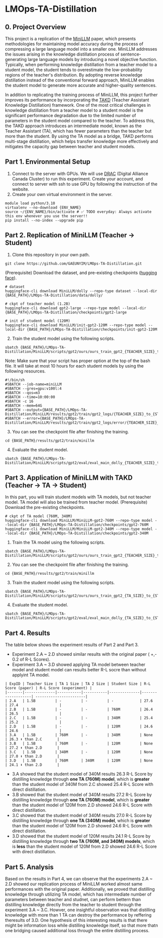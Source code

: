 # LMOps-TA-Distillation

## 0. Project Overview
This project is a replication of the [MiniLLM](https://arxiv.org/abs/2306.08543) paper, which presents methodologies for maintaining model accuracy during the process of compressing a large language model into a smaller one. MiniLLM addresses the issues arising in the knowledge distillation process of sentence-generating large language models by introducing a novel objective function. Typically, when performing knowledge distillation from a teacher model to a student model, the student tends to overestimate the low-probability regions of the teacher's distribution. By adopting reverse knowledge distillation instead of the conventional forward approach, MiniLLM enables the student model to generate more accurate and higher-quality sentences.

In addition to replicating the training process of MiniLLM, this project further improves its performance by incorporating the [TAKD](https://arxiv.org/abs/1902.03393) (Teacher Assistant Knowledge Distillation) framework. One of the most critical challenges in knowledge distillation from a teacher model to a student model is the significant performance degradation due to the limited number of parameters in the student model compared to the teacher. To address this, the TAKD approach introduces an intermediate model, known as the Teacher Assistant (TA), which has fewer parameters than the teacher but more than the student. By using the TA model as a bridge, TAKD performs multi-stage distillation, which helps transfer knowledge more effectively and mitigates the capacity gap between teacher and student models.

## Part 1. Environmental Setup
1. Connect to the server with GPUs.
We will use [DRAC](https://alliancecan.ca/en/search?keywords=ssh) (Digital Alliance Canada Cluster) to run this experiment. Create your account, and connect to server with ssh to use GPU by following the instruction of the website.
2. Create your own virtual environment in the server.
```
module load python/3.10
virtualenv --no-download {ENV_NAME}
source ~/{ENV_NAME}/bin/activate # ✅ TODO everyday: Always activate this env whenever you use the server!!
pip install --no-index --upgrade pip
```

## Part 2. Replication of MiniLLM (Teacher -> Student)
1. Clone this repository in your own path.
```
git clone https://github.com/GAEUNYIM/LMOps-TA-Distillation.git
```
(Prerequisite) Download the dataset, and pre-existing checkpoints ([hugging face](https://huggingface.co/MiniLLM)).
```
# dataset
huggingface-cli download MiniLLM/dolly --repo-type dataset --local-dir {BASE_PATH}/LMOps-TA-Distillation/data/dolly/

# ckpt of teacher model (1.2B)
huggingface-cli download gpt2-large --repo-type model --local-dir {BASE_PATH}/LMOps-TA-Distillation/checkpoints/gpt2-large

# init of student model (120M)
huggingface-cli download MiniLLM/init-gpt2-120M --repo-type model --local-dir {BASE_PATH}/LMOps-TA-Distillation/checkpoints/init-gpt2-120M
```
2. Train the student model using the following scripts. 
```
sbatch {BASE_PATH}/LMOps-TA-Distillation/MiniLLM/scripts/gpt2/ours/ours_train_gpt2_{TEACHER_SIZE}_to_{STUDENT_SIZE}.sh
```
Note: Make sure that your script has proper option at the top of the bash file. It will take at most 10 hours for each student models by using the following resources. 
```
#!/bin/sh
#SBATCH --job-name=miniLLM
#SBATCH --gres=gpu:v100l:4
#SBATCH --qos=m3
#SBATCH --time=10:00:00
#SBATCH -c 16
#SBATCH --mem=64G
#SBATCH --output={BASE_PATH}/LMOps-TA-Distillation/MiniLLM/results/gpt2/train/gpt2_logs/{TEACHER_SIZE}_to_{STUDENT_SIZE}.out 
#SBATCH --error={BASE_PATH}/LMOps-TA-Distillation/MiniLLM/results/gpt2/train/gpt2_logs/error/{TEACHER_SIZE}_to_{STUDENT_SIZE}.out
```
3. You can see the checkpoint file after finishing the training.
```
cd {BASE_PATH}/results/gpt2/train/minillm
```
4. Evaluate the student model.
```
sbatch {BASE_PATH}/LMOps-TA-Distillation/MiniLLM/scripts/gpt2/eval/eval_main_dolly_{TEACHER_SIZE}_to_{STUDENT_SIZE}.sh
```

## Part 3. Application of MiniLLM with TAKD (Teacher -> TA -> Student)
In this part, you will train student models with TA models, but not teacher model. TA model will also be trained from teacher model.
(Prerequisite) Download the pre-existing checkpoints.
```
# ckpt of TA model (760M, 340M)
huggingface-cli download MiniLLM/MiniLLM-gpt2-760M --repo-type model --local-dir {BASE_PATH}/LMOps-TA-Distillation/checkpoints/gpt2-760M
huggingface-cli download MiniLLM/MiniLLM-gpt2-340M --repo-type model --local-dir {BASE_PATH}/LMOps-TA-Distillation/checkpoints/gpt2-340M
```
1. Train the TA model using the following scripts. 
```
sbatch {BASE_PATH}/LMOps-TA-Distillation/MiniLLM/scripts/gpt2/ours/ours_train_gpt2_{TEACHER_SIZE}_to_{TA_SIZE}.sh
```
2. You can see the checkpoint file after finishing the training.
```
cd {BASE_PATH}/results/gpt2/train/minillm
```
3. Train the student model using the following scripts. 
```
sbatch {BASE_PATH}/LMOps-TA-Distillation/MiniLLM/scripts/gpt2/ours/ours_train_gpt2_{TA_SIZE}_to_{STUDENT_SIZE}.sh
``` 
4. Evaluate the student model.
```
sbatch {BASE_PATH}/LMOps-TA-Distillation/MiniLLM/scripts/gpt2/eval/eval_main_dolly_{TA_SIZE}_to_{STUDENT_SIZE}.sh
```
## Part 4. Results
The table below shows the experiment results of Part 2 and Part 3. 
- Experiment 2.A ~ 2.D showed similar results with the original paper ( +,- 0.2 of R-L Scores).
- Experiment 3.A ~ 3.D showed applying TA model between teacher model and student model can results better R-L socre than without applyint TA model.
```
| ExpID | Teacher Size | TA 1 Size | TA 2 Size | Student Size | R-L Score (paper) | R-L Score (experiment) |
|-------|--------------|-----------|-----------|--------------|-------------------| -----------------------|
| 2.A   | 1.5B         | -         | -         | -            | 27.6              | 27.4                   |
| 2.B   | 1.5B         | -         | -         | 760M         | 26.4              | 26.5                   |
| 2.C   | 1.5B         | -         | -         | 340M         | 25.4              | 25.2                   |
| 2.D   | 1.5B         | -         | -         | 120M         | 24.6              | 24.6                   |
| 3.A   | 1.5B         | 760M      | -         | 340M         | None              | 26.3 ⬆️ than 2.C       |
| 3.B   | 1.5B         | 760M      | -         | 120M         | None              | 27.2 ⬆️ than 2.D       |
| 3.C   | 1.5B         | 340M      | -         | 120M         | None              | 27.0 ⬆️ than 2.D       |
| 3.D   | 1.5B         | 760M      | 340M      | 120M         | None              | 24.1 ⬇️ than 2.D       |
```
- 3.A showed that the student model of 340M results 26.3 R-L Score by distilling knowledge through **one TA (760M) model**, which is **greater** than the student model of 340M from 2.C showed 25.4 R-L Score with direct distillation.
- 3.B showed that the student model of 340M results 27.2 R-L Score by distilling knowledge through **one TA (760M) model**, which is **greater** than the student model of 120M from 2.D showed 24.6 R-L Score with direct distillation.
- 3.C showed that the student model of 340M results 27.0 R-L Score by distilling knowledge through **one TA (340M) model**, which is **greater** than the student model of 120M from 2.D showed 24.6 R-L Score with direct distillation.
- 3.D showed that the student model of 120M results 24.1 R-L Score by distilling knowledge through **two TA (760M, and 340M) models**, which is **less** than the student model of 120M from 2.D showed 24.6 R-L Score with direct distillation.
## Part 5. Analysis
Based on the results in Part 4, we can observe that the experiments 2.A ~ 2.D showed our replication process of MiniLLM worked almost same performances with the original paper. Additionally, we proved that distilling knowledge through utilizing TA model, which has intermediate number of parameters between teacher and studnet, can perform bettern than distilling knowledge directly from the teacher to student through the experiment 3.A ~ 3.C. Howver, one insightful observation was that distilling knowledge with more than 1 TA can destroy the performance by reffering theresults of 3.D. One hypothesis of this interesting results is that there might be information loss while distilling knowledge itself, so that more thatn one bridging caused additional loss through the entire distilling process.
